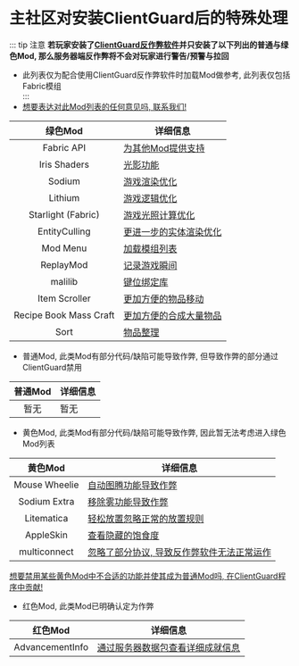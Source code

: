 # 主社区对安装ClientGuard后的特殊处理
::: tip 注意
**若玩家安装了[ClientGuard反作弊软件](../scccpcenter)并只安装了以下列出的普通与绿色Mod, 那么服务器端反作弊将不会对玩家进行警告/预警与拉回**  
* 此列表仅为配合使用ClientGuard反作弊软件时加载Mod做参考, 此列表仅包括Fabric模组  
:::  
* [想要表达对此Mod列表的任何意见吗, 联系我们!](../contact)

|绿色Mod|详细信息|  
|:--:|-------|  
|Fabric API|[为其他Mod提供支持](https://modrinth.com/mod/fabric-api)|
|Iris Shaders|[光影功能](https://modrinth.com/mod/iris)|
|Sodium|[游戏渲染优化](https://modrinth.com/mod/sodium)|
|Lithium|[游戏逻辑优化](https://modrinth.com/mod/lithium)|
|Starlight (Fabric)|[游戏光照计算优化](https://modrinth.com/mod/starlight)|
|EntityCulling|[更进一步的实体渲染优化](https://modrinth.com/mod/entityculling)|
|Mod Menu|[加载模组列表](https://modrinth.com/mod/modmenu)|
|ReplayMod|[记录游戏瞬间](https://modrinth.com/mod/replaymod)|
|malilib|[键位绑定库](https://www.curseforge.com/minecraft/mc-mods/malilib)|
|Item Scroller|[更加方便的物品移动](https://www.curseforge.com/minecraft/mc-mods/item-scroller)|
|Recipe Book Mass Craft|[更加方便的合成大量物品](https://modrinth.com/mod/recipebookmasscraft)|
|Sort|[物品整理](https://modrinth.com/mod/sort)|

* 普通Mod, 此类Mod有部分代码/缺陷可能导致作弊, 但导致作弊的部分通过ClientGuard禁用  

|普通Mod|详细信息|  
|:--:|-------|  
|暂无|暂无|  

* 黄色Mod, 此类Mod有部分代码/缺陷可能导致作弊, 因此暂无法考虑进入绿色Mod列表  

|黄色Mod|详细信息|  
|:--:|-------|  
|Mouse Wheelie|[自动图腾功能导致作弊](https://modrinth.com/mod/mouse-wheelie)|
|Sodium Extra|[移除雾功能导致作弊](https://modrinth.com/mod/sodium-extra)|
|Litematica|[轻松放置忽略正常的放置规则](https://www.curseforge.com/minecraft/mc-mods/litematica)|
|AppleSkin|[查看隐藏的饱食度](https://modrinth.com/mod/appleskin)|
|multiconnect|[忽略了部分协议, 导致反作弊软件无法正常运作](https://modrinth.com/mod/multiconnect)|

[想要禁用某些黄色Mod中不合适的功能并使其成为普通Mod吗, 在ClientGuard程序中贡献!](https://github.com/EpsilonNetWorkGroup/ClientGuard)

* 红色Mod, 此类Mod已明确认定为作弊  

|红色Mod|详细信息|  
|:--:|-------|  
|AdvancementInfo|[通过服务器数据包查看详细成就信息](https://modrinth.com/mod/advancementinfo)|  
